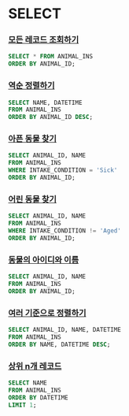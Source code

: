 # SELECT

### [모든 레코드 조회하기](https://programmers.co.kr/learn/courses/30/lessons/59034)

```sql
SELECT * FROM ANIMAL_INS
ORDER BY ANIMAL_ID;
```

### [역순 정렬하기](https://programmers.co.kr/learn/courses/30/lessons/59035)

```sql
SELECT NAME, DATETIME
FROM ANIMAL_INS
ORDER BY ANIMAL_ID DESC;
```

### [아픈 동물 찾기](https://programmers.co.kr/learn/courses/30/lessons/59036)

```sql
SELECT ANIMAL_ID, NAME
FROM ANIMAL_INS
WHERE INTAKE_CONDITION = 'Sick'
ORDER BY ANIMAL_ID;
```

### [어린 동물 찾기](https://programmers.co.kr/learn/courses/30/lessons/59037)

```sql
SELECT ANIMAL_ID, NAME
FROM ANIMAL_INS
WHERE INTAKE_CONDITION != 'Aged'
ORDER BY ANIMAL_ID;
```

### [동물의 아이디와 이름](https://programmers.co.kr/learn/courses/30/lessons/59403)

```sql
SELECT ANIMAL_ID, NAME
FROM ANIMAL_INS
ORDER BY ANIMAL_ID;
```

### [여러 기준으로 정렬하기](https://programmers.co.kr/learn/courses/30/lessons/59404)

```sql
SELECT ANIMAL_ID, NAME, DATETIME
FROM ANIMAL_INS
ORDER BY NAME, DATETIME DESC;
```

### [상위 n개 레코드](https://programmers.co.kr/learn/courses/30/lessons/59405)

```sql
SELECT NAME
FROM ANIMAL_INS
ORDER BY DATETIME
LIMIT 1;
```